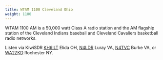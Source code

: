 ```yaml
---
title: WTAM 1100 Cleveland Ohio
weight: 1100
---
```

WTAM 1100 AM is a 50,000 watt Class A radio station
and the AM flagship station of the Cleveland Indians
baseball and Cleveland Cavaliers basketball radio networks.

Listen via KiwiSDR [KH6ILT] Elida OH, [N4LDR] Luray VA,
[N4TVC] Burke VA, or [WA2ZKD] Rochester NY.

[KH6ILT]:http://65.29.112.189:8073/?f=1100.00amz10
[N4LDR]:http://n4ldr-sdr.ddns.net:9000/?f=1100.00amz10
[N4TVC]:http://n4tvc.zapto.org:8073/?f=1100.00amz10
[WA2ZKD]:http://rx.jimlill.com:8073/?f=1100.00amz10
